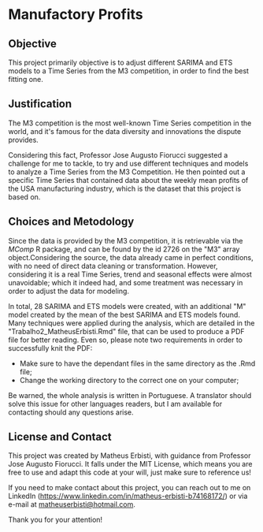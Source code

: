 # Manufactory Profits

## Objective

This project primarily objective is to adjust different SARIMA and ETS models to a Time Series from the M3 competition, in order to find the best fitting one.


## Justification

The M3 competition is the most well-known Time Series competition in the world, and it's famous for the data diversity and innovations the dispute provides.

Considering this fact, Professor Jose Augusto Fiorucci suggested a challenge for me to tackle, to try and use different techniques and models to analyze a Time Series from the M3 Competition. He then pointed out a specific Time Series that contained data about the weekly mean profits of the USA manufacturing industry, which is the dataset that this project is based on.


## Choices and Metodology

Since the data is provided by the M3 competition, it is retrievable via the *MComp* R package, and can be found by the id 2726 on the "M3" array object.Considering the source, the data already came in perfect conditions, with no need of direct data cleaning or transformation. However, considering it is a real Time Series, trend and seasonal effects were almost unavoidable; which it indeed had, and some treatment was necessary in order to adjust the data for modeling.

In total, 28 SARIMA and ETS models were created, with an additional "M" model created by the mean of the best SARIMA and ETS models found. Many techniques were applied during the analysis, which are detailed in the "Trabalho2\_MatheusErbisti.Rmd" file, that can be used to produce a PDF file for better reading. Even so, please note two requirements in order to successfully knit the PDF:

* Make sure to have the dependant files in the same directory as the .Rmd file;
* Change the working directory to the correct one on your computer;

Be warned, the whole analysis is written in Portuguese. A translator should solve this issue for other languages readers, but I am available for contacting should any questions arise.


## License and Contact

This project was created by Matheus Erbisti, with guidance from Professor Jose Augusto Fiorucci. It falls under the MIT License, which means you are free to use and adapt this code at your will, just make sure to reference us!

If you need to make contact about this project, you can reach out to me on LinkedIn (https://www.linkedin.com/in/matheus-erbisti-b74168172/) or via e-mail at matheuserbisti@hotmail.com.


Thank you for your attention!
